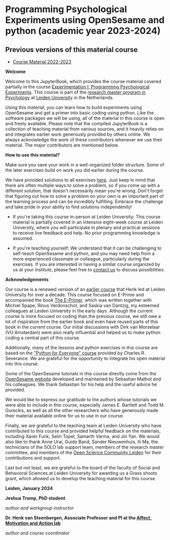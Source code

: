 # Programming Psychological Experiments using  OpenSesame and python (academic year 2023-2024)

## Previous versions of this material course
- [Course Material 2022-2023](https://jeshuat.github.io/Experimentation1/intro.html)

**Welcome**

Welcome to this JupyterBook, which provides the course material covered partially in the course [Experimentation I: Programming Psychological Experiments](https://studiegids.universiteitleiden.nl/en/courses/121581/experimentation-i-programming-psychological-experiments). This course is part of the [research master program in Psychology](https://www.universiteitleiden.nl/en/education/study-programmes/master/psychology-research) at [Leiden University](http://leidenuniv.nl/) in the Netherlands.

Using this material, you can learn how to build experiments using OpenSesame and get a primer into basic coding using python. Like the software packages we will be using, all of the material in this course is open and freely available. Please note that the compiled JupyterBook is a collection of teaching material from various sources, and it heavily relies on and integrates earlier work generously provided by others online. We always acknowledge the work of these contributors whenever we use their material. The major contributors are mentioned below.

**How to use this material?**

Make sure you save your work in a well-organized folder structure. Some of the later exercises build on work you did earlier during the course.

We have provided solutions to all exercises [here](https://henkvs.github.io/experimentation_i_2324/content/.solutions_book/solutions.html). Just keep in mind that there are often multiple ways to solve a problem, so if you come up with a different solution, that doesn't necessarily mean you're wrong. Don't forget that figuring out how to solve a problem on your own is an important part of the learning process and can be incredibly fulfilling. Embrace the challenge and take pride in your ability to find solutions independently!

- If you're taking this course in-person at Leiden University: This course material is partially covered in an intensive eight-week course at Leiden University, where you will participate in plenary and practical sessions to receive live feedback and help. No prior programming knowledge is assumed.

- If you're teaching yourself: We understand that it can be challenging to self-teach OpenSesame and python, and you may need help from a more experienced classmate or colleague, particularly during the exercises. If you are interested in having a similar course organized by us at your institute, please feel free to [contact us](mailto:HvanSteenbergen@fsw.leidenuniv.nl) to discuss possibilities.

**Acknowledgements**

Our course is a renewed version of an [earlier course](https://studiegids.universiteitleiden.nl/en/courses/110025/experimentation-i-programming-psychological-experiments) that Henk led at Leiden University for over a decade. This course focused on E-Prime and accompanied the book [The E-Primer](https://www.e-primer.com/), which was written together with Michiel Spape, Rinus Verdonschot, and Saskia van Dantzig, my esteemed colleagues at Leiden University in the early days. Although the current course is more focused on coding than the previous course, we still owe a lot of inspiration from the earlier book and even have reused parts of this book in the current course. Our initial discussions with Dirk van Morselaar (VU Amsterdam) were also really influential and helped us to make python coding a central part of this course.

Additionally, many of the lessons and python exercises in this course are based on the ["Python for Everyone" course](www.py4e.com) provided by Charles R. Severance. We are grateful for the opportunity to integrate his open material into this course.

Some of the OpenSesame tutorials in this course directly come from the [OpenSesame website](https://osdoc.cogsci.nl/) developed and maintained by Sebastian Mathot and his colleagues. We thank Sebastian for his help and the useful advice he provided.

We would like to express our gratitude to the authors whose tutorials we were able to include in this course, especially James E. Bartlett and Todd M. Gureckis, as well as all the other researchers who have generously made their material available online for us to use in our course.

Finally, we are grateful to the teaching team at Leiden University who have contributed to this course and provided helpful feedback on the materials, including Xaver Funk, Selin Topel, Samarth Varma, and Jin Yan. We would also like to thank Anne Urai, Guido Band, Sander Nieuwenhuis, Ili Ma, the technicians of the SOLO lab support team, members of the research master committee, and members of the [Open Science Community Leiden](https://www.universiteitleiden.nl/open-science-community-leiden) for their contributions and support.

Last but not least, we are grateful to the board of the faculty of Social and Behavioral Sciences at Leiden University for awarding us a Grass shoots grant, which allowed us to develop the teaching material for this course.

**Leiden, January 2024**

**Jeshua Tromp, PhD student**

*author and workgroup instructor*

**Dr. Henk van Steenbergen, Associate Professor and PI at the [Affect, Motivation and Action lab](http://www.henkvansteenbergen.com)**

*author and course coordinator*